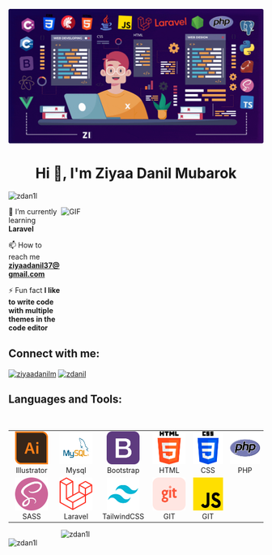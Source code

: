 ![image.png]( https://github.com/zDan1l/zDan1l/blob/main/banner-gif%20(1).gif )
<h1 align="center">Hi 👋, I'm Ziyaa Danil Mubarok</h1>

<p align="left"> <img src="https://komarev.com/ghpvc/?username=zdan1l&label=Profile%20views&color=0e75b6&style=flat" alt="zdan1l" /> </p>
<img align="right" alt="GIF" src="https://github.com/abhisheknaiidu/abhisheknaiidu/blob/master/code.gif?raw=true" width="400" height="220" />

 🌱 I’m currently learning **Laravel**

 📫 How to reach me **ziyaadanil37@gmail.com**

 ⚡ Fun fact **I like to write code with multiple themes in the code editor**

<h2 align="left">Connect with me:</h2>
<p align="left">
<a href="https://linkedin.com/in/ziyaadanilm" target="blank"><img align="center" src="https://raw.githubusercontent.com/rahuldkjain/github-profile-readme-generator/master/src/images/icons/Social/linked-in-alt.svg" alt="ziyaadanilm" height="30" width="40" /></a>
<a href="https://dribbble.com/zdanil" target="blank"><img align="center" src="https://raw.githubusercontent.com/rahuldkjain/github-profile-readme-generator/master/src/images/icons/Social/dribbble.svg" alt="zdanil" height="30" width="40" /></a>
</p>

<h2 align="left">Languages and Tools:</h2>
<br>
<table>
    <tr>
        <td align="center" width="96">
            <img src="./img/adobe-illustrator.png" alt="adobe" width="65" height="65">
            Illustrator
        </td>
        <td align="center" width="96">
            <img src="./img/MySQL.png" alt="mysql" width="65" height="65">
            Mysql
        </td>
        <td align="center" width="96">
            <img src="./img/bootstrap.png" alt="bootstrap" width="65" height="65">
            Bootstrap
        </td>
        <td align="center" width="96">
            <img src="./img/html-5.png" alt="html" width="65" height="65">
            HTML
        </td>
        <td align="center" width="96">
            <img src="./img/css-3.png" alt="css" width="65" height="65">
            CSS
        </td>
        <td align="center" width="96">
            <img src="./img/php.png" alt="php width="65" height="65">
            PHP
        </td>
       </tr>
       <tr>
         <td align="center" width="96">
            <img src="./img/sass.png" alt="sass" width="65" height="65">
            SASS
        </td>
        <td align="center" width="96">
            <img src="./img/Laravel.svg" alt="Laravel" width="65" height="65">
            Laravel
        </td>
        <td align="center" width="96">
            <img src="./img/TailwindCSS.svg" alt="TailwindCSS" width="65" height="65">
            TailwindCSS
        </td>
        <td align="center" width="96">
            <img src="./img/git.png" alt="git" width="65" height="65">
            GIT
        </td>
        <td align="center" width="96">
            <img src="./img/js.png" alt="javascript" width="65" height="65">
            GIT
        </td>
    </tr>
</table>


<p><img width="400" align="right" src="https://github-readme-stats.vercel.app/api?username=zdan1l&show_icons=true&locale=en" alt="zdan1l" /></p>
<p><img width="400" align="left" src="https://github-readme-streak-stats.herokuapp.com/?user=zdan1l&" alt="zdan1l" /></p>
